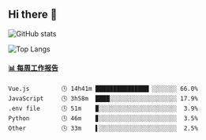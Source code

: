## Hi there 👋

![GitHub stats](https://github-readme-stats.orilight.top/api?username=orilights)

![Top Langs](https://github-readme-stats.orilight.top/api/top-langs/?username=orilights&layout=compact)

<!-- waka-box start -->
#### <a href="https://gist.github.com/92c8d5b388768c10efcba86e82b7c4fb" target="_blank">📊 每周工作报告</a>
```text
Vue.js         🕓 14h41m ███████████████▏░░░░░░░ 66.0%
JavaScript     🕓 3h58m  ████░░░░░░░░░░░░░░░░░░░ 17.9%
.env file      🕓 51m    ▉░░░░░░░░░░░░░░░░░░░░░░  3.9%
Python         🕓 46m    ▊░░░░░░░░░░░░░░░░░░░░░░  3.5%
Other          🕓 33m    ▌░░░░░░░░░░░░░░░░░░░░░░  2.5%
```
<!-- Powered by https://github.com/journey-ad/waka-box-go . -->
<!-- waka-box end -->
